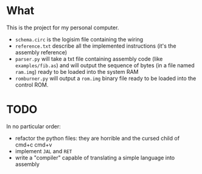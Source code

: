 # What

This is the project for my personal computer.

- `schema.circ` is the logisim file containing the wiring
- `reference.txt` describe all the implemented instructions (it's the assembly reference)
- `parser.py` will take a txt file containing assembly code (like `examples/fib.as`) and will output the sequence of bytes (in a file named `ram.img`) ready to be loaded into the system RAM
- `romburner.py` will output a `rom.img` binary file ready to be loaded into the control ROM.

# TODO

In no particular order:
- refactor the python files: they are horrible and the cursed child of cmd+c cmd+v
- implement `JAL` and `RET`
- write a "compiler" capable of translating a simple language into assembly